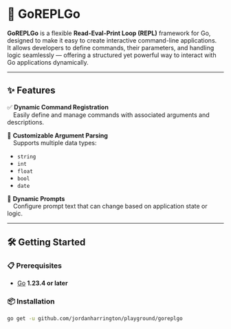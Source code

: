 # 🚀 GoREPLGo

**GoREPLGo** is a flexible **Read-Eval-Print Loop (REPL)** framework for Go, designed to make it easy to create interactive command-line applications.  
It allows developers to define commands, their parameters, and handling logic seamlessly — offering a structured yet powerful way to interact with Go applications dynamically.

---

## ✨ Features

✅ **Dynamic Command Registration**  
 Easily define and manage commands with associated arguments and descriptions.

🧠 **Customizable Argument Parsing**  
 Supports multiple data types:
- `string`
- `int`
- `float`
- `bool`
- `date`

💬 **Dynamic Prompts**  
 Configure prompt text that can change based on application state or logic.

---

## 🛠️ Getting Started

### 📋 Prerequisites

- [Go](https://golang.org/dl/) **1.23.4 or later**

### 📦 Installation

```bash
go get -u github.com/jordanharrington/playground/goreplgo
```
